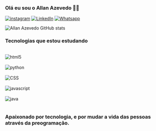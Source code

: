### Olá eu sou o Allan Azevedo 🤙🏼


[![instagram](https://img.shields.io/badge/Instagram-E4405F?style=for-the-badge&logo=instagram&logoColor=white)](https://instagram.com/allanizado) 
[![LinkedIn](https://img.shields.io/badge/LinkedIn-0077B5?style=for-the-badge&logo=linkedin&logoColor=white)](www.linkedin.com/in/allan-souto)
[![Whatsapp](https://img.shields.io/badge/WhatsApp-25D366?style=for-the-badge&logo=whatsapp&logoColor=white)](https://api.whatsapp.com/send?phone=5521998882556)

![Allan Azevedo GitHub stats](https://github-readme-stats.vercel.app/api?username=allanizado&show_icons=true&theme=tokyonight)



### Tecnologias que estou estudando

<div style="display: inline_block"><br/>
<img align="center"  alt="html5" src="https://img.shields.io/badge/HTML-239120?style=for-the-badge&logo=html5&logoColor=white" />
<div style="display: inline_block"><br/>
<img align="center"  alt="python" src="https://img.shields.io/badge/Python-3776AB?style=for-the-badge&logo=python&logoColor=white" />
<div style="display: inline_block"><br/>
<img align="center"  alt="CSS" src="https://img.shields.io/badge/CSS-239120?&style=for-the-badge&logo=css3&logoColor=white" />
<div style="display: inline_block"><br/>
<img align="center"  alt="javascript" src="https://img.shields.io/badge/JavaScript-F7DF1E?style=for-the-badge&logo=javascript&logoColor=black" />
<div style="display: inline_block"><br/>
<img align="center"  alt="java" src="https://img.shields.io/badge/Java-ED8B00?style=for-the-badge&logo=openjdk&logoColor=white" />

</div><br/>

### Apaixonado por tecnologia, e por mudar a vida das pessoas através da preogramação.


